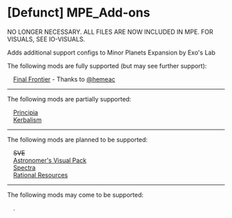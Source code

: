 # [Defunct] MPE_Add-ons
NO LONGER NECESSARY. ALL FILES ARE NOW INCLUDED IN MPE. FOR VISUALS, SEE IO-VISUALS.


Adds additional support configs to Minor Planets Expansion by Exo's Lab

The following mods are fully supported (but may see further support):

 [Final Frontier](https://forum.kerbalspaceprogram.com/index.php?/topic/61065-1100-final-frontier-kerbal-individual-merits-1100-3485/) - Thanks to [@hemeac](https://forum.kerbalspaceprogram.com/index.php?/profile/59783-hemeac/)

***

The following mods are partially supported:

 [Principia](https://forum.kerbalspaceprogram.com/index.php?/topic/162200-wip181-191-principia%E2%80%94version-gallai-released-2020-07-20%E2%80%94n-body-and-extended-body-gravitation-axial-tilt/)  
 [Kerbalism](https://forum.kerbalspaceprogram.com/index.php?/topic/190382-15-19-kerbalism-39/)



***

The following mods are planned to be supported:

 ~~SVE~~  
 [Astronomer's Visual Pack](https://forum.kerbalspaceprogram.com/index.php?/topic/160878-ksp-110-astronomers-visual-pack-beyond-v405-july-19th-2020/)  
 [Spectra](https://forum.kerbalspaceprogram.com/index.php?/topic/159443-110-spectra-visual-compilation-140-jewel-ckan-force-1819-2nd-july-2020/)  
 [Rational Resources](https://forum.kerbalspaceprogram.com/index.php?/topic/184875-rational-resources-v170-july-03-2020/)


***

The following mods may come to be supported:

 .
